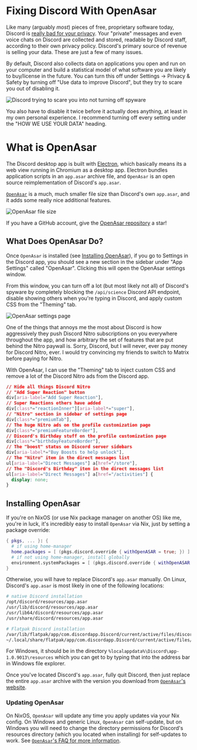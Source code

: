# Fixing Discord With OpenAsar

Like many (arguably _most_) pieces of free, proprietary software today, Discord is
[really bad for your privacy](https://tosdr.org/en/service/536). Your "private" messages and even voice chats on Discord
are collected and stored, readable by Discord staff, according to their own privacy policy.
Discord's primary source of revenue is selling your data. These are just a few of many issues.

By default, Discord also collects data on applications you open and run on your computer and build a statistical model
of what software you are likely to buy/license in the future. You can turn this off under Settings → Privacy & Safety
by turning off "Use data to improve Discord", but they try to scare you out of disabling it.

![Discord trying to scare you into not turning off spyware](https://user-images.githubusercontent.com/8648891/246507023-6f16bcaa-f19a-409c-970c-cb85cfb6d548.png)

You also have to disable it twice before it actually does anything, at least in my own personal experience. I recommend turning off every
setting under the "HOW WE USE YOUR DATA" heading.

# What is OpenAsar

The Discord desktop app is built with [Electron](https://www.electronjs.org/), which basically means its a web view
running in Chromium as a desktop app. Electron bundles application scripts in an `app.asar` archive file, and `OpenAsar`
is an open source reimplementation of Discord's `app.asar`.

[`OpenAsar`](https://openasar.dev/) is a much, much smaller file size than Discord's own `app.asar`, and it adds some
really nice additional features.

![OpenAsar file size](https://user-images.githubusercontent.com/8648891/246508384-111cc63b-0243-44d5-85aa-9dc5dda8884a.png)

If you have a GitHub account, give the [OpenAsar repository](https://github.com/GooseMod/OpenAsar) a star!

## What Does OpenAsar Do?

Once `OpenAsar` is installed (see [Installing OpenAsar](#installing-openasar)), if you go to Settings in the Discord app,
you should see a new section in the sidebar under "App Settings" called "OpenAsar". Clicking this will open the OpenAsar
settings window.

From this window, you can turn off a lot (but most likely not all) of Discord's spyware by completely blocking the `/api/science` Discord
API endpoint, disable showing others when you're typing in Discord, and apply custom CSS from the "Theming" tab.

![OpenAsar settings page](https://user-images.githubusercontent.com/8648891/246509701-d0978e27-f549-40b3-9a05-a9b8f50bc086.png)

One of the things that annoys me the most about Discord is how aggressively they push Discord Nitro subscriptions on you everywhere
throughout the app, and how arbitrary the set of features that are put behind the Nitro paywall is. Sorry, Discord, but I will never,
ever pay money for Discord Nitro, ever. I would try convincing my friends to switch to Matrix before paying for Nitro.

With OpenAsar, I can use the "Theming" tab to inject custom CSS and remove a lot of the Discord Nitro ads from the Discord app.

```css
// Hide all things Discord Nitro
// "Add Super Reaction" button
div[aria-label="Add Super Reaction"],
// Super Reactions others have added
div[class*="reactionInner"][aria-label*="super"],
// "Nitro" section in sidebar of settings page
div[class*="premiumTab"],
// The huge Nitro ads on the profile customization page
div[class*="premiumFeatureBorder"],
// Discord's Birthday stuff on the profile customization page
div[class*="birthdayFeatureBorder"],
// The "boost" status on Discord server sidebars
div[aria-label*="Buy Boosts to help unlock"],
// The "Nitro" item in the direct messages list
ul[aria-label="Direct Messages"] a[href="/store"],
// The "Discord's Birthday" item in the direct messages list
ul[aria-label="Direct Messages"] a[href="/activities"] {
  display: none;
}
```

## Installing OpenAsar

If you're on NixOS (or use Nix package manager on another OS) like me, you're in luck, it's incredibly easy to install `OpenAsar`
via Nix, just by setting a package override:

```nix
{ pkgs, ... }: {
  # if using home-manager
  home.packages = [ (pkgs.discord.override { withOpenASAR = true; }) ]
  # if not using home-manager, install globally
  environment.systemPackages = [ (pkgs.discord.override { withOpenASAR = true; }) ];
}
```

Otherwise, you will have to replace Discord's `app.asar` manually. On Linux, Discord's `app.asar` is most likely
in one of the following locations:

```bash
# native Discord installation
/opt/discord/resources/app.asar
/usr/lib/discord/resources/app.asar
/usr/lib64/discord/resources/app.asar
/usr/share/discord/resources/app.asar

# Flatpak Discord installation
/var/lib/flatpak/app/com.discordapp.Discord/current/active/files/discord/resources/app.asar
~/.local/share/flatpak/app/com.discordapp.Discord/current/active/files/discord/resources/app.asar
```

For Windows, it should be in the directory `%localappdata%\Discord\app-1.0.9013\resources` which you can get to
by typing that into the address bar in Windows file explorer.

Once you've located Discord's `app.asar`, fully quit Discord, then just replace the entire `app.asar` archive with
the version you download from [`OpenAsar`'s website](https://openasar.dev/).

### Updating OpenAsar

On NixOS, `OpenAsar` will update any time you apply updates via your Nix config. On Windows and generic Linux, `OpenAsar` can self-update,
but on Windows you will need to change the directory permissions for Discord's resources directory (which you located when installing)
for self-updates to work.
See [`OpenAsar`'s FAQ for more information](https://github.com/GooseMod/OpenAsar/blob/main/faq.md#does-openasar-update-itself).
